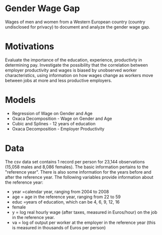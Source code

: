# Gender Wage Gap
Wages of men and women from a Western European country (country undisclosed for privacy) to document and analyze the gender wage gap.  

# Motivations
Evaluate the importance of the education, experience, productivty in determining pay. Investigate the possibility that the correlation between employer productivity and wages is biased by unobserved worker characteristics, using information on how wages change as workers move between jobs at more and less productive employers.

# Models
- Regression of Wage on Gender and Age
- Oxaca Decomposition - Wage on Gender and Age
- Cubic and Splines - 12 years of education
- Oxaca Decomposition - Employer Productivity

# Data  
The csv data set contains 1 record per person for 23,144 observations (15,058 males and 8,086 females). The basic information pertains to the "reference year". There is also some information for the years before and after the reference year. The following variables provide information about the reference year:  
- year =calendar year, ranging from 2004 to 2008 
- age = age in the reference year, ranging from 22 to 59
- educ =years of education, which can be 4, 6, 9, 12, 16
- female
- y = log real hourly wage (after taxes, measured in Euros/hour) on the job
in the reference year.
- va = log of output per worker at the employer in the reference year (this
is measured in thousands of Euros per person)
